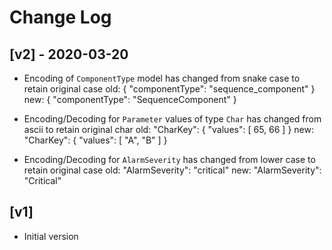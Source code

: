 # Change Log

## [v2] - 2020-03-20

- Encoding of `ComponentType` model has changed from snake case to retain original case
    old: { "componentType": "sequence_component" }
    new: { "componentType": "SequenceComponent" }

- Encoding/Decoding for `Parameter` values of type `Char` has changed from ascii to retain original char
    old: "CharKey": { "values": [ 65, 66 ] }
    new: "CharKey": { "values": [ "A", "B" ] }

- Encoding/Decoding for `AlarmSeverity` has changed from lower case to retain original case
    old: "AlarmSeverity": "critical"
    new: "AlarmSeverity": "Critical"

## [v1] 

- Initial version

